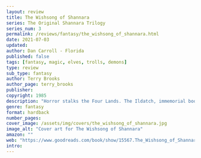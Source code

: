 ```yaml
---
layout: review
title: The Wishsong of Shannara
series: The Original Shannara Trilogy
series_num: 3
permalink: /reviews/fantasy/the_wishsong_of_shannara.html
date: 2021-07-03
updated: 
author: Dan Carroll - Florida
published: false
tags: [fantasy, magic, elves, trolls, demons]
type: review
sub_type: fantasy
author: Terry Brooks
author_page: terry_brooks
publisher: 
copyright: 1985
description: "Horror stalks the Four Lands. The Ildatch, immemorial book of evil spells, has stirred to eldritch life, sending its foul Mord Wraiths to accomplish at last Mankind's destruction. Once again Allanon, ancient Druid Protector of the Races, must seek the help of a descendant of Jerle Shannara. Brin, daughter of Wil Ohmsford, born with the magic of the Wishsong which alone can open a way to the Ildatch, reluctantly joins him on his perilous journey east; meanwhile her younger brother Jair learns that Brin will fail and die, unless he can reach her in time. And as Brin walks into the trap the Ildatch has set, Jair must travel through the very heart of evil to reach her..."
genre: fantasy
format: hardback
number_pages: 
cover_image: /assets/img/covers/the_wishsong_of_shannara.jpg
image_alt: "Cover art for The Wishsong of Shannara"
amazon: ""
web: "https://www.goodreads.com/book/show/15567.The_Wishsong_of_Shannara"
intro: 
---
```



